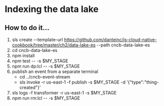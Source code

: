 # Indexing the data lake

## How to do it...
1. sls create --template-url https://github.com/danteinc/js-cloud-native-cookbook/tree/master/ch2/data-lake-es --path cncb-data-lake-es
2. cd cncb-data-lake-es
3. npm install
4. npm test -- -s $MY_STAGE
5. npm run dp:lcl -- -s $MY_STAGE
6. publish an event from a separate terminal
   * cd ../cncb-event-stream
   * sls invoke -r us-east-1 -f publish -s $MY_STAGE -d '{"type":"thing-created"}'
7. sls logs -f transformer -r us-east-1 -s $MY_STAGE
8. npm run rm:lcl -- -s $MY_STAGE
